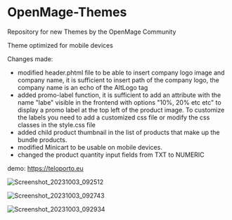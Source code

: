 # OpenMage-Themes
Repository for new Themes by the OpenMage Community

Theme optimized for mobile devices

Changes made:
- modified header.phtml file to be able to insert company logo image and company name, it is sufficient to insert path of the company logo, the company name is an echo of the AltLogo tag
- added promo-label function, it is sufficient to add an attribute with the name "labe" visible in the frontend with options "10%, 20% etc etc" to display a promo label at the top left of the product image. To customize the labels you need to add a customized css file or modify the css classes in the style.css file
- added child product thumbnail in the list of products that make up the bundle products.
- modified Minicart to be usable on mobile devices.
- changed the product quantity input fields from TXT to NUMERIC

demo:
https://teloporto.eu


![Screenshot_20231003_092512](https://github.com/Danieleeffe1/OpenMage-Themes/assets/46442854/f3640560-442c-4212-b583-8ada13450ac4)

![Screenshot_20231003_092743](https://github.com/Danieleeffe1/OpenMage-Themes/assets/46442854/b1342b3a-d054-411e-a4f8-07829f88d29f)

![Screenshot_20231003_092934](https://github.com/Danieleeffe1/OpenMage-Themes/assets/46442854/0e37ef28-6b08-48be-85d2-b4b111a1f606)
